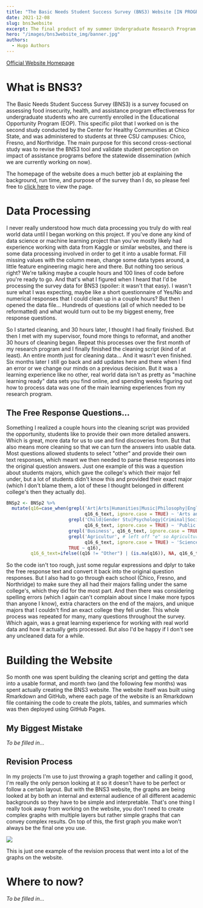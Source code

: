 ```yaml
---
title: "The Basic Needs Student Success Survey (BNS3) Website [IN PROGRESS]"
date: 2021-12-08
slug: bns3website
excerpt: The final product of my summer Undergraduate Research Program and partially into my work as a Data Science Intern, the BNS3 website has been published to present findings from the pilot 2 survey. The focus of the website is on exploratory data analysis results from survey data, as well as cross campus comparison.
hero: "/images/bns3website_img/banner.jpg"
authors:
  - Hugo Authors
---
```


[Official Website Homepage](https://chicocalfresh.github.io/bns-pilot2-website/index.html)

# What is BNS3?

The Basic Needs Student Success Survey (BNS3) is a survey focused on assessing food insecurity, health, and assistance program effectiveness for undergraduate students who are currently enrolled in the Educational Opportunity Program (EOP). This specific pilot that I worked on is the second study conducted by the Center for Healthy Communities at Chico State, and was administered to students at three CSU campuses: Chico, Fresno, and Northridge. The main purpose for this second cross-sectional study was to revise the BNS3 tool and validate student perception on impact of assistance programs before the statewide dissemination (which we are currently working on now). 

The homepage of the website does a much better job at explaining the background, run time, and purpose of the survey than I do, so please feel free to [click here](https://chicocalfresh.github.io/bns-pilot2-website/index.html) to view the page. 

# Data Processing

I never really understood how much data processing you truly do with real world data until I began working on this project. If you've done any kind of data science or machine learning project than you've mostly likely had experience working with data from Kaggle or similar websites, and there is some data processing involved in order to get it into a usable format. Fill missing values with the column mean, change some data types around, a little feature engineering magic here and there. But nothing too serious right? We're talking maybe a couple hours and 100 lines of code before you're ready to go. And that's what I figured when I heard that I'd be processing the survey data for BNS3 (spoiler: it wasn't that easy). I wasn't sure what I was expecting, maybe like a short questionnaire of Yes/No and numerical responses that I could clean up in a couple hours? But then I opened the data file... Hundreds of questions (all of which needed to be reformatted) and what would turn out to be my biggest enemy, free response questions. 

So I started cleaning, and 30 hours later, I thought I had finally finished. But then I met with my supervisor, found more things to reformat, and another 30 hours of cleaning began. Repeat this processes over the first month of my research program and I finally finished the cleaning script (kind of at least). An entire month just for cleaning data... And it wasn't even finished. Six months later I still go back and add updates here and there when I find an error or we change our minds on a previous decision. But it was a learning experience like no other, real world data isn't as pretty as "machine learning ready" data sets you find online, and spending weeks figuring out how to process data was one of the main learning experiences from my research program.

## The Free Response Questions...
Something I realized a couple hours into the cleaning script was provided the opportunity, students like to provide their own more detailed answers. Which is great, more data for us to use and find discoveries from. But that also means more cleaning so that we can turn the answers into usable data. Most questions allowed students to select "other" and provide their own text responses, which meant we then needed to parse these responses into the original question answers. Just one example of this was a question about students majors, which gave the college's which their major fell under, but a lot of students didn't know this and provided their exact major (which I don't blame them, a lot of these I thought belonged in different college's then they actually do). 

```R
BNSp2 <- BNSp2 %>% 
  mutate(q16=case_when(grepl('Art|Arts|Humanities|Music|Philosophy|English|History|Asian', 
                             q16_6_text, ignore.case = TRUE) ~ 'Arts and Humanities',
                       grepl('Child|Gender Stu|Psychology|Criminal|Social Work|Sociology|Geography|Political|Health|Kinesiology|Exercise Phys|Liberal Studies', 
                             q16_6_text, ignore.case = TRUE) ~ 'Public Health, Social Services, Social Science, Education',
                       grepl('Business', q16_6_text, ignore.case = TRUE) ~ 'Business, Recreation, Culinary Services',
                       grepl('Agricultur', # left off "e" so Agriculture & Agricultural would be selected
                             q16_6_text, ignore.case = TRUE) ~ 'Science, Technology, Engineering and Math (STEM)',
                       TRUE ~ q16),
         q16_6_text=ifelse((q16 != "Other") | (is.na(q16)), NA, q16_6_text))
```

So the code isn't too rough, just some regular expressions and dplyr to take the free response text and convert it back into the original question responses. But I also had to go through each school (Chico, Fresno, and Northridge) to make sure they all had their majors falling under the same college's, which they did for the most part. And then there was considering spelling errors (which I again can't complain about since I make more typos than anyone I know), extra characters on the end of the majors, and unique majors that I couldn't find an exact college they fell under. This whole process was repeated for many, many questions throughout the survey. Which again, was a great learning experience for working with real world data and how it actually gets processed. But also I'd be happy if I don't see any uncleaned data for a while. 


# Building the Website
So month one was spent building the cleaning script and getting the data into a usable format, and month two (and the following few months) was spent actually creating the BNS3 website. The website itself was built using Rmarkdown and GitHub, where each page of the website is an Rmarkdown file containing the code to create the plots, tables, and summaries which was then deployed using GitHub Pages.

## My Biggest Mistake
*To be filled in...*

## Revision Process
In my projects I'm use to just throwing a graph together and calling it good, I'm really the only person looking at it so it doesn't have to be perfect or follow a certain layout. But with the BNS3 website, the graphs are being looked at by both an internal and external audience of all different academic backgrounds so they have to be simple and interpretable. That's one thing I really took away from working on the website, you don't need to create complex graphs with multiple layers but rather simple graphs that can convey complex results. On top of this, the first graph you make won't always be the final one you use. 

![](/images/bns3website_img/revision_process.jpg)

This is just one example of the revision process that went into a lot of the graphs on the website.  

# Where to now?
*To be filled in...*



